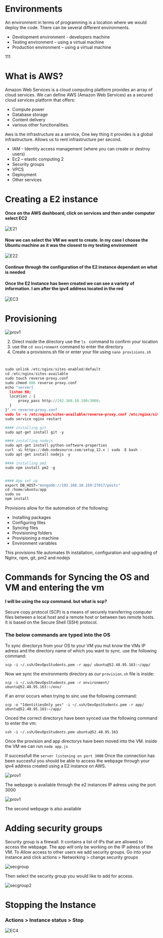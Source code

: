 # Environments
An environment in terms of programming is a location where we would deploy the code. There can be several different environments.
- Development environment - developers machine
- Testing environment – using a virtual machine
- Production environment – using a virtual machine


111
# What is AWS?

Amazon Web Services is a cloud computing platform provides an array of cloud services. We can define AWS (Amazon Web Services) as a secured cloud services platform that offers:
 - Compute power
 - Database storage
 - Content delivery
 - various other functionalities.

Aws is the infrastructure as a service, One key thing it provides is a global infrastructure.
Allows us to rent infrastructure per second.

- IAM - Identity access management (where you can create or destroy users)
- Ec2 – elastic computing 2
- Security groups
- VPCS
- Deployment
- Other services

# Creating a E2 instance

#### Once on the AWS dashboard, click on services and then under computer select EC2
![E21](images/E21.png)

#### Now we can select the VM we want to create. In my case I choose the Ubuntu machine as it was the closest to my testing environment
![E22](images/E22.png)
#### Continue through the configuration of the E2 instance dependant on what is needed

#### Once the E2 Instance has been created we can see a variety of information. I am after the ipv4 address located in the red

![EC3](images/EC3.png)



# Provisioning

![prov1](images/prov1.png)

2) Direct inside the directory use the ```ls ``` command to confirm your location
3) use the ```cd environment``` command to enter the directory
4) Create a provisions.sh file or enter your file using ```nano provisions.sh```


```python


sudo unlink /etc/nginx/sites-enabled/default
cd /etc/nginx/sites-available
sudo touch reverse-proxy.conf
sudo chmod 666 reverse-proxy.conf
echo "server{
  listen 80;
  location / {
      proxy_pass http://192.168.10.100:3000;
  }
}" >> reverse-proxy.conf
sudo ln -s /etc/nginx/sites-available/reverse-proxy.conf /etc/nginx/sites-enabled/reverse-proxy.conf
sudo service nginx restart

#### installing git
sudo apt-get install git -y

#### installing nodejs
sudo apt-get install python-software-properties
curl -sL https://deb.nodesource.com/setup_12.x | sudo -E bash -
sudo apt-get install nodejs -y

#### installing pm2
sudo npm install pm2 -g


#### App set up
export DB_HOST="mongodb://192.168.10.150:27017/posts"
cd /home/ubuntu/app
sudo su
npm install

```
Provisions allow for the automation of the following:
- Installing packages
- Configuring files
- Syncing files
- Provisioning folders
- Provisioning a machine
- Environment variables

This provisions file automates th installation, configuration and upgrading of Nginx, npm, git, pm2 and nodejs



# Commands for Syncing the OS and VM and entering the vm


#### I will be using the scp command. but what is scp?
Secure copy protocol (SCP) is a means of securely transferring computer files between a local host and a remote host or between two remote hosts. It is based on the Secure Shell (SSH) protocol. 

### The below commands are typed into the OS

To sync directorys from your OS to your VM you mut know the VMs IP adress and the directory name of which you want to sync. use the following command:

``` scp -i ~/.ssh/DevOpsStudents.pem -r app/ ubuntu@52.48.95.163:~/app/ ```

Now we sync the environments directory as our ```provision.sh``` file is inside:

``` scp -i ~/.ssh/DevOpsStudents.pem -r environment/ ubuntu@52.48.95.163:~/env/ ```

If an error occurs when trying to sinc use the following command:

``` scp -o "IdentitiesOnly yes" -i ~/.ssh/DevOpsStudents.pem -r app/ ubuntu@52.48.95.163:~/app/ ```

Onced the correct directorys have been synced use the following command to enter the vm:

``` ssh -i ~/.ssh/DevOpsStudents.pem ubuntu@52.48.95.163 ```


Once the provision and app directorys have been moved into the VM. inside the VM we can run ```node app.js```

If successfull the ```server listening on port 3000```
Once the connection has been succesful you should be able to access the webpage through your ipv4 address created using a E2 instance on AWS.

![prov1](images/proof1.png)

The webpage is available through the e2 instances IP adress using the port 3000

![prov1](images/proof2.png)

The second webpage is also available

# Adding security groups
Security group is a firewall. It contains a list of IPs that are allowed to access the webpage.
The app will only be working on the IP adress of the VM. To Allow access to other users we add security groups. Go into your instance and click actions > Networking > change security groups

![secgroup](images/secgroup.png)

Then select the security group you would like to add for access.

![secgroup2](images/secgroup2.png)

# Stopping the Instance

### Actions > Instance status > Stop

![EC4](images/EC4.png)




